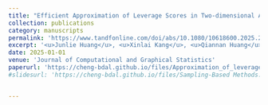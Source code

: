 ```yaml
---
title: "Efficient Approximation of Leverage Scores in Two-dimensional Autoregressive Models with Application to Image Anomaly Detection"
collection: publications
category: manuscripts
permalink: 'https://www.tandfonline.com/doi/abs/10.1080/10618600.2025.2505732'
excerpt: '<u>Junlie Huang</u>, <u>Xinlai Kang</u>, <u>Qiannan Huang</u>,<u>Mengyu Li</u>, Jingyi Zhang<sup>*</sup>, <u>Cheng Meng<sup>*</sup></u>'
date: 2025-01-01
venue: 'Journal of Computational and Graphical Statistics'
paperurl: 'https://cheng-bdal.github.io/files/Approximation_of_leverage.pdf'
#slidesurl: 'https://cheng-bdal.github.io/files/Sampling-Based Methods.pdf'


---
```


